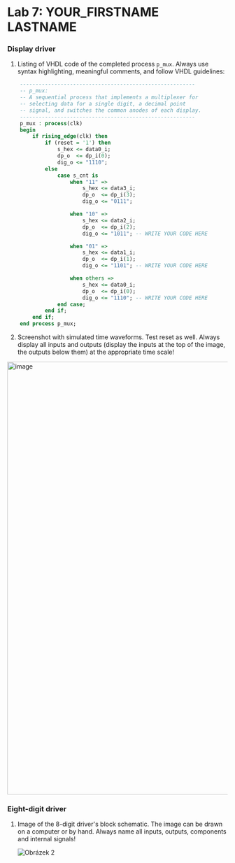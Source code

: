 # Lab 7: YOUR_FIRSTNAME LASTNAME

### Display driver

1. Listing of VHDL code of the completed process `p_mux`. Always use syntax highlighting, meaningful comments, and follow VHDL guidelines:

```vhdl
    --------------------------------------------------------
    -- p_mux:
    -- A sequential process that implements a multiplexer for
    -- selecting data for a single digit, a decimal point 
    -- signal, and switches the common anodes of each display.
    --------------------------------------------------------
    p_mux : process(clk)
    begin
        if rising_edge(clk) then
            if (reset = '1') then
                s_hex <= data0_i;
                dp_o  <= dp_i(0);
                dig_o <= "1110";
            else
                case s_cnt is
                    when "11" =>
                        s_hex <= data3_i;
                        dp_o  <= dp_i(3);
                        dig_o <= "0111";

                    when "10" =>
                        s_hex <= data2_i;
                        dp_o  <= dp_i(2);
                        dig_o <= "1011"; -- WRITE YOUR CODE HERE

                    when "01" =>
                        s_hex <= data1_i;
                        dp_o  <= dp_i(1);
                        dig_o <= "1101"; -- WRITE YOUR CODE HERE

                    when others =>
                        s_hex <= data0_i;
                        dp_o  <= dp_i(0);
                        dig_o <= "1110"; -- WRITE YOUR CODE HERE
                end case;
            end if;
        end if;
    end process p_mux;

```

2. Screenshot with simulated time waveforms. Test reset as well. Always display all inputs and outputs (display the inputs at the top of the image, the outputs below them) at the appropriate time scale!

  <img width="990" alt="image" src="https://user-images.githubusercontent.com/99393884/160865582-f259d1f9-b4c4-47c5-8ac4-d1fa4e4762ed.png">

### Eight-digit driver

1. Image of the 8-digit driver's block schematic. The image can be drawn on a computer or by hand. Always name all inputs, outputs, components and internal signals!

   ![Obrázek 2](https://user-images.githubusercontent.com/99393884/160865213-44c9c411-9388-40d5-934e-3d1ffe46d3de.jpeg)
